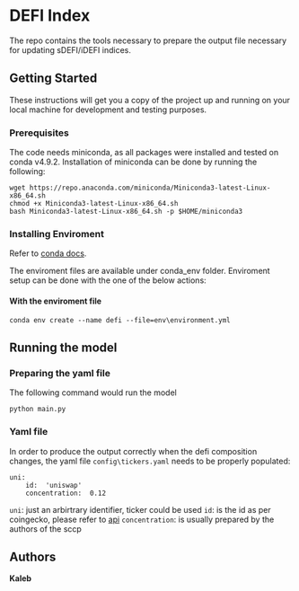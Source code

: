# DEFI Index

The repo contains the tools necessary to prepare the output file necessary for updating sDEFI/iDEFI indices. 

## Getting Started

These instructions will get you a copy of the project up and running on your local machine for development and testing purposes.

### Prerequisites

The code needs miniconda, as all packages were installed and tested on conda v4.9.2. Installation of miniconda can be done by running the following:

```
wget https://repo.anaconda.com/miniconda/Miniconda3-latest-Linux-x86_64.sh
chmod +x Miniconda3-latest-Linux-x86_64.sh
bash Miniconda3-latest-Linux-x86_64.sh -p $HOME/miniconda3
```

### Installing Enviroment

Refer to [conda docs](https://docs.conda.io/projects/conda/en/latest/user-guide/tasks/manage-environments.html).

The enviroment files are available under conda_env folder. Enviroment setup can be done with the one of the below actions:

#### With the enviroment file
```
conda env create --name defi --file=env\environment.yml
```

## Running the model
### Preparing the yaml file

The following command would run the model

```
python main.py
```

### Yaml file
In order to produce the output correctly when the defi composition changes, the yaml file `config\tickers.yaml` needs to be properly populated:
```
uni: 
    id:  'uniswap'
    concentration:  0.12
```
`uni`: just  an arbirtrary identifier, ticker could be used
`id`: is the id as per coingecko, please refer to [api](https://www.coingecko.com/en/api)
`concentration`: is usually prepared by the authors of the sccp


## Authors

**Kaleb**

